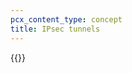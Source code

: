 ```yaml
---
pcx_content_type: concept
title: IPsec tunnels
---
```


{{<render file="_ipsec.md" productFolder="magic-transit" withParameters="Magic WAN;;/magic-wan/reference/anti-replay-protection/">}}